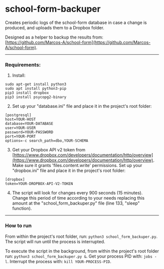# school-form-backuper
Creates periodic logs of the school-form database in case a change is produced, and uploads them to a Dropbox folder.

Designed as a helper to backup the results from: [https://github.com/Marcos-A/school-form](https://github.com/Marcos-A/school-form).

---

### Requirements:
1. Install:

```
sudo apt-get install python3	
sudo apt install python3-pip
pip3 install dropbox
pip3 install psycopg2-binary
```

2. Set up your "database.ini" file and place it in the project's root folder:

```
[postgresql]
host=YOUR-HOST
database=YOUR-DATABASE
user=YOUR-USER
password=YOUR-PASSWORD
port=YOUR-PORT
options=-c search_path=dbo,YOUR-SCHEMA
```

3. Get your Dropbox API v2 token from [https://www.dropbox.com/developers/documentation/http/overview](https://www.dropbox.com/developers/documentation/http/overview). Make sure it grants 'files.content.write' permissions. Set up your "dropbox.ini" file and place it in the project's root folder:

```
[dropbox]
token=YOUR-DROPBOX-API-V2-TOKEN
```

4. The script will look for changes every 900 seconds (15 minutes). Change this period of time according to your needs replacing this amount at the "school_form_backuper.py" file (line 133, "sleep" function).

---

### How to run
From within the project's root folder, run:
`python3 school_form_backuper.py`.
The script will run until the process is interrupted.

To execute the script in the background, from within the project's root folder run:
`python3 school_form_backuper.py &`.
Get your process PID with:
`jobs -l`.
Interrupt the process with:
`kill YOUR-PROCESS-PID`.
